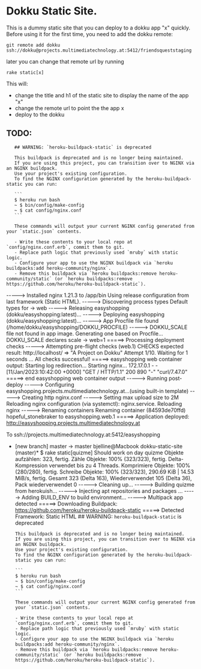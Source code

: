 # Dokku Static Site.

This is a dummy static site that you can deploy to a dokku app "x" quickly.
Before using it for the first time, you need to add the dokku remote:

    git remote add dokku ssh://dokku@projects.multimediatechnology.at:5412/friendsqueststaging

later you can change that remote url by running

    rake static[x]

This will:

- change the title and h1 of the static site to display the name of the app "x"
- change the remote url to point the the app x
- deploy to the dokku 

## TODO:

       ## WARNING: `heroku-buildpack-static` is deprecated

       This buildpack is deprecated and is no longer being maintained.
       If you are using this project, you can transition over to NGINX via an NGINX buildpack.
       Use your project's existing configuration.
       To find the NGINX configuration generated by the heroku-buildpack-static you can run:

       ```
       $ heroku run bash
       ~ $ bin/config/make-config
       ~ $ cat config/nginx.conf
       ```

       These commands will output your current NGINX config generated from your `static.json` contents.

       - Write these contents to your local repo at `config/nginx.conf.erb`, commit them to git.
       - Replace path logic that previously used `mruby` with static logic.
       - Configure your app to use the NGINX buildpack via `heroku buildpacks:add heroku-community/nginx`.
       - Remove this buildpack via `heroku buildpacks:remove heroku-community/static` (or `heroku buildpacks:remove https://github.com/heroku/heroku-buildpack-static`).

-----> Installed nginx 1.21.3 to /app/bin
       Using release configuration from last framework (Static HTML).
-----> Discovering process types
       Default types for  -> web
-----> Releasing easyshopping (dokku/easyshopping:latest)...
-----> Deploying easyshopping (dokku/easyshopping:latest)...
-----> App Procfile file found (/home/dokku/easyshopping/DOKKU_PROCFILE)
-----> DOKKU_SCALE file not found in app image. Generating one based on Procfile...
       DOKKU_SCALE declares scale -> web=1
=====> Processing deployment checks
-----> Attempting pre-flight checks (web.1)
       CHECKS expected result:
       http://localhost/ => "A Project on Dokku"
       Attempt 1/10. Waiting for 1 seconds ...
       All checks successful!
=====> easyshopping web container output:
       Starting log redirection...
       Starting nginx...
       172.17.0.1 - - [11/Jan/2023:10:42:00 +0000] "GET / HTTP/1.1" 200 890 "-" "curl/7.47.0"
=====> end easyshopping web container output
-----> Running post-deploy
-----> Configuring easyshopping.projects.multimediatechnology.at...(using built-in template)
-----> Creating http nginx.conf
-----> Setting max upload size to 2M
Reloading nginx configuration (via systemctl): nginx.service.
       Reloading nginx
-----> Renaming containers
       Renaming container (84593de70ffd) hopeful_stonebraker to easyshopping.web.1
=====> Application deployed:
       http://easyshopping.projects.multimediatechnology.at

To ssh://projects.multimediatechnology.at:5412/easyshopping
 * [new branch]      master -> master
bjelline@Macbook dokku-static-site (master)*
$ rake static[quizme]
Should work on day quizme
Objekte aufzählen: 323, fertig.
Zähle Objekte: 100% (323/323), fertig.
Delta-Kompression verwendet bis zu 4 Threads.
Komprimiere Objekte: 100% (280/280), fertig.
Schreibe Objekte: 100% (323/323), 290.69 KiB | 14.53 MiB/s, fertig.
Gesamt 323 (Delta 163), Wiederverwendet 105 (Delta 36), Pack wiederverwendet 0
-----> Cleaning up...
-----> Building quizme from herokuish...
-----> Injecting apt repositories and packages ...
-----> Adding BUILD_ENV to build environment...
-----> Multipack app detected
=====> Downloading Buildpack: https://github.com/heroku/heroku-buildpack-static
=====> Detected Framework: Static HTML
       ## WARNING: `heroku-buildpack-static` is deprecated

       This buildpack is deprecated and is no longer being maintained.
       If you are using this project, you can transition over to NGINX via an NGINX buildpack.
       Use your project's existing configuration.
       To find the NGINX configuration generated by the heroku-buildpack-static you can run:

       ```
       $ heroku run bash
       ~ $ bin/config/make-config
       ~ $ cat config/nginx.conf
       ```

       These commands will output your current NGINX config generated from your `static.json` contents.

       - Write these contents to your local repo at `config/nginx.conf.erb`, commit them to git.
       - Replace path logic that previously used `mruby` with static logic.
       - Configure your app to use the NGINX buildpack via `heroku buildpacks:add heroku-community/nginx`.
       - Remove this buildpack via `heroku buildpacks:remove heroku-community/static` (or `heroku buildpacks:remove https://github.com/heroku/heroku-buildpack-static`).



